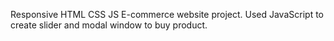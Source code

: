 Responsive HTML CSS JS E-commerce website project. Used JavaScript to create slider and modal window to buy product.


